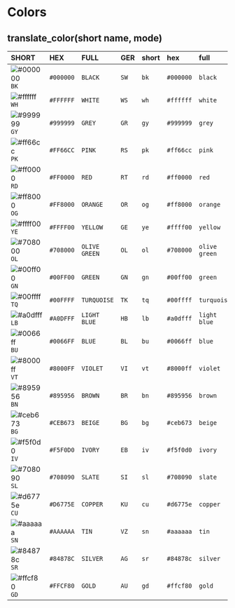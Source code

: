 # Colors

## translate_color(short name, mode)

| SHORT | HEX | FULL | GER | short | hex | full | ger |
| :-- | :-- | :-- | :-- | :-- | :-- | :-- | :-- |
| ![#000000](https://via.placeholder.com/15/#000000/000000?text=+) `BK` | `#000000` | `BLACK` | `SW` | `bk` | `#000000` | `black` | `sw` |
| ![#ffffff](https://via.placeholder.com/15/#ffffff/000000?text=+) `WH` | `#FFFFFF` | `WHITE` | `WS` | `wh` | `#ffffff` | `white` | `ws` |
| ![#999999](https://via.placeholder.com/15/#999999/000000?text=+) `GY` | `#999999` | `GREY` | `GR` | `gy` | `#999999` | `grey` | `gr` |
| ![#ff66cc](https://via.placeholder.com/15/#ff66cc/000000?text=+) `PK` | `#FF66CC` | `PINK` | `RS` | `pk` | `#ff66cc` | `pink` | `rs` |
| ![#ff0000](https://via.placeholder.com/15/#ff0000/000000?text=+) `RD` | `#FF0000` | `RED` | `RT` | `rd` | `#ff0000` | `red` | `rt` |
| ![#ff8000](https://via.placeholder.com/15/#ff8000/000000?text=+) `OG` | `#FF8000` | `ORANGE` | `OR` | `og` | `#ff8000` | `orange` | `or` |
| ![#ffff00](https://via.placeholder.com/15/#ffff00/000000?text=+) `YE` | `#FFFF00` | `YELLOW` | `GE` | `ye` | `#ffff00` | `yellow` | `ge` |
| ![#708000](https://via.placeholder.com/15/#708000/000000?text=+) `OL` | `#708000` | `OLIVE GREEN` | `OL` | `ol` | `#708000` | `olive green` | `ol` |
| ![#00ff00](https://via.placeholder.com/15/#00ff00/000000?text=+) `GN` | `#00FF00` | `GREEN` | `GN` | `gn` | `#00ff00` | `green` | `gn` |
| ![#00ffff](https://via.placeholder.com/15/#00ffff/000000?text=+) `TQ` | `#00FFFF` | `TURQUOISE` | `TK` | `tq` | `#00ffff` | `turquoise` | `tk` |
| ![#a0dfff](https://via.placeholder.com/15/#a0dfff/000000?text=+) `LB` | `#A0DFFF` | `LIGHT BLUE` | `HB` | `lb` | `#a0dfff` | `light blue` | `hb` |
| ![#0066ff](https://via.placeholder.com/15/#0066ff/000000?text=+) `BU` | `#0066FF` | `BLUE` | `BL` | `bu` | `#0066ff` | `blue` | `bl` |
| ![#8000ff](https://via.placeholder.com/15/#8000ff/000000?text=+) `VT` | `#8000FF` | `VIOLET` | `VI` | `vt` | `#8000ff` | `violet` | `vi` |
| ![#895956](https://via.placeholder.com/15/#895956/000000?text=+) `BN` | `#895956` | `BROWN` | `BR` | `bn` | `#895956` | `brown` | `br` |
| ![#ceb673](https://via.placeholder.com/15/#ceb673/000000?text=+) `BG` | `#CEB673` | `BEIGE` | `BG` | `bg` | `#ceb673` | `beige` | `bg` |
| ![#f5f0d0](https://via.placeholder.com/15/#f5f0d0/000000?text=+) `IV` | `#F5F0D0` | `IVORY` | `EB` | `iv` | `#f5f0d0` | `ivory` | `eb` |
| ![#708090](https://via.placeholder.com/15/#708090/000000?text=+) `SL` | `#708090` | `SLATE` | `SI` | `sl` | `#708090` | `slate` | `si` |
| ![#d6775e](https://via.placeholder.com/15/#d6775e/000000?text=+) `CU` | `#D6775E` | `COPPER` | `KU` | `cu` | `#d6775e` | `copper` | `ku` |
| ![#aaaaaa](https://via.placeholder.com/15/#aaaaaa/000000?text=+) `SN` | `#AAAAAA` | `TIN` | `VZ` | `sn` | `#aaaaaa` | `tin` | `vz` |
| ![#84878c](https://via.placeholder.com/15/#84878c/000000?text=+) `SR` | `#84878C` | `SILVER` | `AG` | `sr` | `#84878c` | `silver` | `ag` |
| ![#ffcf80](https://via.placeholder.com/15/#ffcf80/000000?text=+) `GD` | `#FFCF80` | `GOLD` | `AU` | `gd` | `#ffcf80` | `gold` | `au` |
